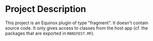 # Project Description

This project is an Equinox plugin of type "fragment". It doesn't contain source code. It only gives access to classes from the host app (cf. the packages that are exported in ``MANIFEST.MF``).